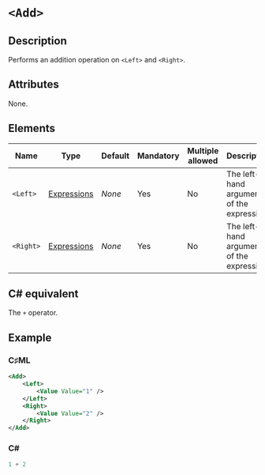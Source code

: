 # `<Add>`

## Description

Performs an addition operation on `<Left>` and `<Right>`.

## Attributes

None.

## Elements

| Name | Type | Default | Mandatory | Multiple allowed | Description |
|---|---|---|---|---|---|
| `<Left>` | [Expressions](../types/expressions.md) | *None* | Yes | No | The left-hand argument of the expression. |
| `<Right>` | [Expressions](../types/expressions.md) | *None* | Yes | No | The left-hand argument of the expression. |

## C# equivalent

The `+` operator.

## Example

### C♯ML

```xml
<Add>
    <Left>
        <Value Value="1" />
    </Left>
    <Right>
        <Value Value="2" />
    </Right>
</Add>
```

### C#

```csharp
1 + 2
```
